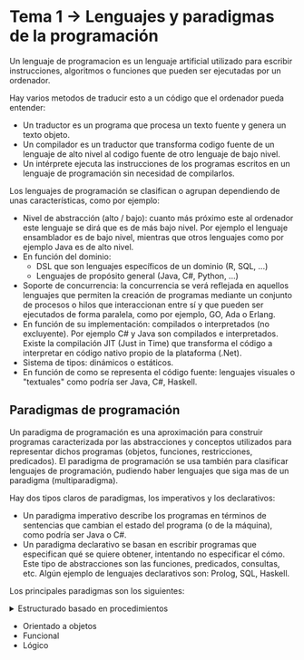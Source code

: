 # Tema 1 -> Lenguajes y paradigmas de la programación
Un lenguaje de programacion es un lenguaje artificial utilizado para escribir instrucciones, algoritmos o funciones que pueden ser ejecutadas por un ordenador.

Hay varios metodos de traducir esto a un código que el ordenador pueda entender:
* Un traductor es un programa que procesa un texto fuente y genera un texto objeto.
* Un compilador es un traductor que transforma codigo fuente de un lenguaje de alto nivel al codigo fuente de otro lenguaje de bajo nivel.
* Un intérprete ejecuta las instrucciones de los programas escritos en un lenguaje de programación sin necesidad de compilarlos.

Los lenguajes de programación se clasifican o agrupan dependiendo de unas características,  como por ejemplo:
* Nivel de abstracción (alto / bajo): cuanto más próximo este al ordenador este lenguaje se dirá que es de más bajo nivel. Por ejemplo el lenguaje ensamblador es de bajo nivel, mientras que otros lenguajes como por ejemplo Java es de alto nivel.
* En función del dominio:
	* DSL que son lenguajes específicos de un dominio (R, SQL, ...)
	* Lenguajes de propósito general (Java, C#, Python, ...)
* Soporte de concurrencia: la concurrencia se verá reflejada en aquellos lenguajes que permiten la creación de programas mediante un conjunto de procesos o hilos que interaccionan entre sí y que pueden ser ejecutados de forma paralela, como por ejemplo, GO, Ada o Erlang.
* En función de su implementación: compilados o interpretados (no excluyente). Por ejemplo C# y Java son compilados e interpretados. Existe la compilación JIT (Just in Time) que transforma el código a interpretar en código nativo propio de la plataforma (.Net).
* Sistema de tipos: dinámicos o estáticos.
* En función de como se representa el código fuente: lenguajes visuales o "textuales" como podría ser Java, C#, Haskell.

## Paradigmas de programación
Un paradigma de programación es una aproximación para construir programas caracterizada por las abstracciones y conceptos utilizados para representar dichos programas (objetos, funciones, restricciones, predicados). 
El paradigma de programación se usa también para clasificar lenguajes de programación, pudiendo haber lenguajes que siga mas de un paradigma (multiparadigma).

Hay dos tipos claros de paradigmas, los imperativos y los declarativos:
* Un paradigma imperativo describe los programas en términos de sentencias que cambian el estado del programa (o de la máquina), como podría ser Java o C#.
* Un paradigma declarativo se basan en escribir programas que especifican qué se quiere obtener, intentando no especificar el cómo. Este tipo de abstracciones son las funciones, predicados, consultas, etc. Algún ejemplo de lenguajes declarativos son: Prolog, SQL, Haskell.


Los principales paradigmas son los siguientes:
<details>
<summary>Estructurado basado en procedimientos</summary>
	
Test de ejemplo.
</details>
 
* Orientado a objetos
* Funcional
* Lógico
